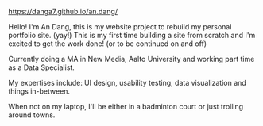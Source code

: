 https://danga7.github.io/an.dang/

Hello! I'm An Dang, this is my website project to rebuild my personal portfolio site. (yay!) This is my first time building a site from scratch and I'm excited to get the work done! (or to be continued on and off)

Currently doing a MA in New Media, Aalto University and working part time as a Data Specialist.

My expertises include: UI design, usability testing, data visualization and things in-between.

When not on my laptop, I'll be either in a badminton court or just trolling around towns.
